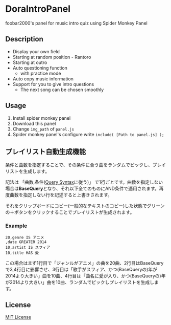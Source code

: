 # DoraIntroPanel

foobar2000's panel for music intro quiz using Spider Monkey Panel


## Description

* Display your own field
* Starting at random position - Rantoro
* Starting at outro
* Auto questioning function
  * with practice mode
* Auto copy music information
* Support for you to give intro questions
  * The next song can be chosen smoothly

## Usage
1. Install spider monkey panel
2. Download this panel
3. Change `img_path` of `panel.js`
4. Spider monkey panel's configure write `include( [Path to panel.js] );`

## プレイリスト自動生成機能
条件と曲数を指定することで、その条件に合う曲をランダムでピックし、プレイリストを生成します。

記法は
「曲数,条件([Query Syntax](https://foobar2000.xrea.jp/index.php?Query%20syntax)に従う)」
で1行ごとです。曲数を指定しない場合は**BaseQuery**となり、それ以下全てのものにAND条件で適用されます。再度曲数を指定しない行を記述すると上書きされます。

それをクリップボードにコピー(一般的なテキストのコピー)した状態でグリーンの＋ボタンをクリックすることでプレイリストが生成されます。

### Example

```
20,genre IS アニメ
,date GREATER 2014
10,artist IS スフィア
10,title HAS 愛
```

この場合はまず1行目で「ジャンルがアニメ」の曲を20曲、2行目はBaseQueryで3,4行目に影響させ、3行目は「歌手がスフィア、かつ(BaseQueryの)年が2014より大きい」曲を10曲、4行目は「曲名に愛が入り、かつ(BaseQueryの)年が2014より大きい」曲を10曲、ランダムでピックしプレイリストを生成します。

## License
[MIT License](LICENSE)